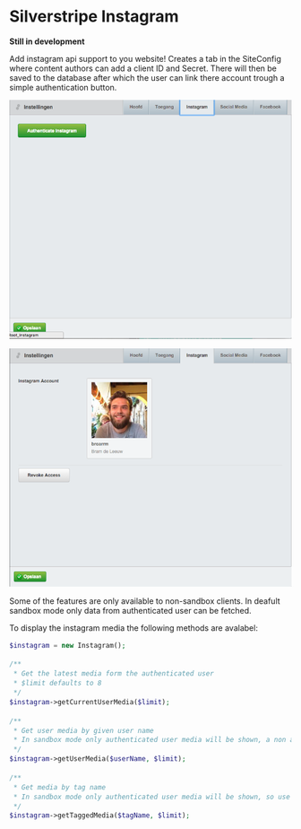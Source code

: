 # Silverstripe Instagram

**Still in development**

Add instagram api support to you website! Creates a tab in the SiteConfig where content authors can add a client ID and Secret.
There will then be saved to the database after which the user can link there account trough a simple authentication button.

![authenticate](screenshots/authenticate.png)

![authenticated](screenshots/authenticated.png)

Some of the features are only available to non-sandbox clients. 
In deafult sandbox mode only data from authenticated user can be fetched.

To display the instagram media the following methods are avalabel:
```php
$instagram = new Instagram();

/**
 * Get the latest media form the authenticated user
 * $limit defaults to 8
 */
$instagram->getCurrentUserMedia($limit);

/**
 * Get user media by given user name
 * In sandbox mode only authenticated user media will be shown, a non authenticated user name would return an empty array
 */
$instagram->getUserMedia($userName, $limit);

/**
 * Get media by tag name
 * In sandbox mode only authenticated user media will be shown, so use tags that are being used by the authenticated user
 */
$instagram->getTaggedMedia($tagName, $limit);
```